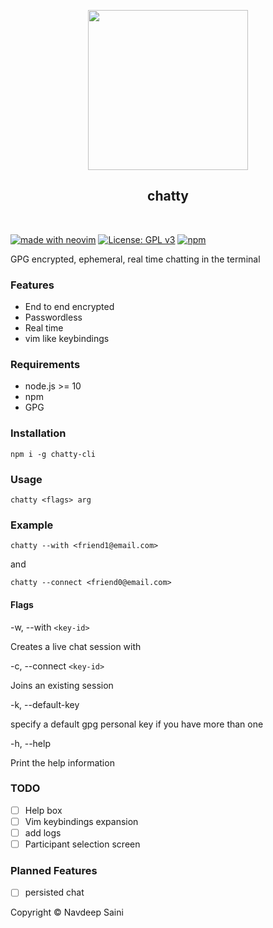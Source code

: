 <p align='center'>
<img width='256' src='https://user-images.githubusercontent.com/9297865/151686735-853abb5e-bbf3-4c1b-8506-9dda9ea0085c.png' />
</p>


<h2 align='center'>chatty</h2>
<br>

[![made with neovim](https://img.shields.io/badge/made_with-neovim-green?style=for-the-badge&logo=neovim)](https://neovim.io)
[![License: GPL v3](https://img.shields.io/badge/License-GPLv3-blue.svg)](https://www.gnu.org/licenses/gpl-3.0)
[![npm](https://img.shields.io/npm/v/chatty-cli)](npmjs.com/navxio/chatty-cli)

GPG encrypted, ephemeral, real time chatting in the terminal

### Features
* End to end encrypted
* Passwordless
* Real time
* vim like keybindings

### Requirements
* node.js >= 10
* npm
* GPG

### Installation
`npm i -g chatty-cli`

### Usage
`chatty <flags> arg`

### Example
`chatty --with <friend1@email.com>`

and

`chatty --connect <friend0@email.com>`

#### Flags
-w, --with `<key-id>`

Creates a live chat session with <key-id>

-c, --connect `<key-id>`
 
Joins an existing session

-k, --default-key

specify a default gpg personal key if you have more than one

-h, --help

Print the help information

### TODO
- [ ] Help box
- [ ] Vim keybindings expansion
- [ ] add logs
- [ ] Participant selection screen

### Planned Features
- [ ] persisted chat

Copyright © Navdeep Saini
